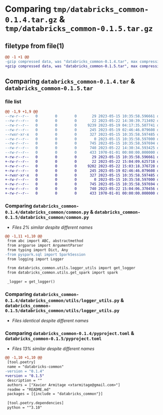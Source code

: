 # Comparing `tmp/databricks_common-0.1.4.tar.gz` & `tmp/databricks_common-0.1.5.tar.gz`

## filetype from file(1)

```diff
@@ -1 +1 @@
-gzip compressed data, was "databricks_common-0.1.4.tar", max compression
+gzip compressed data, was "databricks_common-0.1.5.tar", max compression
```

## Comparing `databricks_common-0.1.4.tar` & `databricks_common-0.1.5.tar`

### file list

```diff
@@ -1,9 +1,9 @@
--rw-r--r--   0        0        0       29 2023-05-15 10:35:58.596661 databricks_common-0.1.4/README.md
--rw-r--r--   0        0        0       22 2023-05-22 14:30:39.713492 databricks_common-0.1.4/databricks_common/__init__.py
--rw-r--r--   0        0        0     9239 2023-05-19 04:17:35.507741 databricks_common-0.1.4/databricks_common/common.py
--rw-r--r--   0        0        0      245 2023-05-19 02:46:46.079608 databricks_common-0.1.4/databricks_common/main.py
--rwxr-xr-x   0        0        0      327 2023-05-15 10:35:58.597485 databricks_common-0.1.4/databricks_common/utils/get_spark.py
--rw-r--r--   0        0        0        0 2023-05-15 10:35:58.597000 databricks_common-0.1.4/databricks_common/utils/get_spark_local.py
--rw-r--r--   0        0        0      745 2023-05-15 10:35:58.597694 databricks_common-0.1.4/databricks_common/utils/logger_utils.py
--rw-r--r--   0        0        0      740 2023-05-22 14:30:34.593425 databricks_common-0.1.4/pyproject.toml
--rw-r--r--   0        0        0      433 1970-01-01 00:00:00.000000 databricks_common-0.1.4/PKG-INFO
+-rw-r--r--   0        0        0       29 2023-05-15 10:35:58.596661 databricks_common-0.1.5/README.md
+-rw-r--r--   0        0        0       22 2023-05-22 15:04:09.625718 databricks_common-0.1.5/databricks_common/__init__.py
+-rw-r--r--   0        0        0     9202 2023-05-22 15:03:18.376728 databricks_common-0.1.5/databricks_common/common.py
+-rw-r--r--   0        0        0      245 2023-05-19 02:46:46.079608 databricks_common-0.1.5/databricks_common/main.py
+-rwxr-xr-x   0        0        0      327 2023-05-15 10:35:58.597485 databricks_common-0.1.5/databricks_common/utils/get_spark.py
+-rw-r--r--   0        0        0        0 2023-05-15 10:35:58.597000 databricks_common-0.1.5/databricks_common/utils/get_spark_local.py
+-rw-r--r--   0        0        0      745 2023-05-15 10:35:58.597694 databricks_common-0.1.5/databricks_common/utils/logger_utils.py
+-rw-r--r--   0        0        0      740 2023-05-22 15:04:06.370456 databricks_common-0.1.5/pyproject.toml
+-rw-r--r--   0        0        0      433 1970-01-01 00:00:00.000000 databricks_common-0.1.5/PKG-INFO
```

### Comparing `databricks_common-0.1.4/databricks_common/common.py` & `databricks_common-0.1.5/databricks_common/common.py`

 * *Files 2% similar despite different names*

```diff
@@ -1,11 +1,10 @@
 from abc import ABC, abstractmethod
 from argparse import ArgumentParser
 from typing import Dict, Any
-from pyspark.sql import SparkSession
 from logging import Logger
 
 from databricks_common.utils.logger_utils import get_logger
 from databricks_common.utils.get_spark import spark
 
 _logger = get_logger()
```

### Comparing `databricks_common-0.1.4/databricks_common/utils/logger_utils.py` & `databricks_common-0.1.5/databricks_common/utils/logger_utils.py`

 * *Files identical despite different names*

### Comparing `databricks_common-0.1.4/pyproject.toml` & `databricks_common-0.1.5/pyproject.toml`

 * *Files 13% similar despite different names*

```diff
@@ -1,10 +1,10 @@
 [tool.poetry]
 name = "databricks-common"
-version = "0.1.4"
+version = "0.1.5"
 description = ""
 authors = ["Xavier Armitage <xtarmitage@gmail.com>"]
 readme = "README.md"
 packages = [{include = "databricks_common"}]
 
 [tool.poetry.dependencies]
 python = "^3.10"
```

